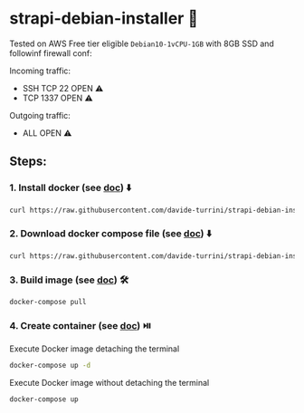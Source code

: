 # strapi-debian-installer 🚀
Tested on AWS Free tier eligible `Debian10-1vCPU-1GB` with 8GB SSD and followinf firewall conf:

Incoming traffic:
- SSH TCP 22 OPEN ⚠️
- TCP 1337 OPEN ⚠️

Outgoing traffic:
- ALL OPEN ⚠️

## Steps:

### 1. Install docker (see [doc](https://docs.docker.com/engine/install/debian/)) ⬇️
```bash
curl https://raw.githubusercontent.com/davide-turrini/strapi-debian-installer/master/install.sh > install.sh && chmod +x install.sh && sudo ./install.sh && rm -rf install.sh
```

### 2. Download docker compose file (see [doc](https://strapi.io/documentation/developer-docs/latest/setup-deployment-guides/installation/docker.html#creating-a-strapi-project)) ⬇️
```bash
curl https://raw.githubusercontent.com/davide-turrini/strapi-debian-installer/master/docker-compose.yaml > docker-compose.yam
```

### 3. Build image (see [doc](https://strapi.io/documentation/developer-docs/latest/setup-deployment-guides/installation/docker.html#creating-a-strapi-project)) 🛠️
```bash
docker-compose pull
```

### 4. Create container (see [doc](https://strapi.io/documentation/developer-docs/latest/setup-deployment-guides/installation/docker.html#creating-a-strapi-project)) ⏯️
Execute Docker image detaching the terminal
```bash
docker-compose up -d
```
Execute Docker image without detaching the terminal
```bash
docker-compose up
```

